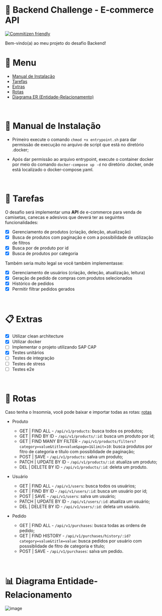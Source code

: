 # 🚀 Backend Challenge - E-commerce API

[![Commitizen friendly](https://img.shields.io/badge/commitizen-friendly-brightgreen.svg)](http://commitizen.github.io/cz-cli/)

Bem-vindo(a) ao meu projeto do desafio Backend!

# 📖 Menu

- [Manual de Instalação](#manual)
- [Tarefas](#tasks)
- [Extras](#extras)
- [Rotas](#routes)
- [Diagrama ER (Entidade-Relacionamento)](#diagram)

<br />

<a id="manual"></a>

# 📔 Manual de Instalação

- Primeiro execute o comando `chmod +x entrypoint.sh` para dar permissão de execução no arquivo de script que está no diretório .docker;

- Após dar permissão ao arquivo entrypoint, execute o container docker por meio do comando `docker-compose up -d` no diretório .docker, onde está localizado o docker-compose.yaml.

<br />

<a id="tasks"></a>

# 📝 Tarefas

O desafio será implementar uma **API** de e-commerce para venda de camisetas, canecas e adesivos que deverá ter as seguintes funcionalidades:

- [x] Gerenciamento de produtos (criação, deleção, atualização)
- [x] Busca de produtos com paginação e com a possibilidade de utilização de filtros
- [x] Busca por de produto por id
- [x] Busca de produtos por categoria

Também seria muito legal se você também implementasse:

- [x] Gerenciamento de usuários (criação, deleção, atualização, leitura)
- [x] Geração de pedido de compras com produtos selecionados
- [x] Histórico de pedidos
- [x] Permitir filtrar pedidos gerados

<br />

<a id="extras"></a>

# 📋 Extras

- [x] Utilizar clean architecture
- [x] Utilizar docker
- [ ] Implementar o projeto utilizando SAP CAP
- [x] Testes unitários
- [ ] Testes de integração
- [ ] Testes de stress
- [ ] Testes e2e

<br />

<a id="routes"></a>

# 📝 Rotas

Caso tenha o Insomnia, você pode baixar e importar todas as rotas: [rotas](https://drive.google.com/file/d/15NrQLuGioePdoz0hTg2Yc6MjWPg-PEPe/view?usp=sharing)

- Produto

  - GET | FIND ALL - `/api/v1/products`: busca todos os produtos;
  - GET | FIND BY ID - `/api/v1/products/:id`: busca um produto por id;
  - GET | FIND MANY BY FILTER - `/api/v1/products/filters?category=value&title=value&page=1&limit=10`: busca produtos por fitro de categoria e título com possiblidade de paginação;
  - POST | SAVE - `/api/v1/products`: salva um produto;
  - PATCH | UPDATE BY ID - `/api/v1/products/:id`: atualiza um produto;
  - DEL | DELETE BY ID - `/api/v1/products/:id`: deleta um produto.

- Usuário

  - GET | FIND ALL - `/api/v1/users`: busca todos os usuários;
  - GET | FIND BY ID - `/api/v1/users/:id`: busca um usuário por id;
  - POST | SAVE - `/api/v1/users`: salva um usuário;
  - PATCH | UPDATE BY ID - `/api/v1/users/:id`: atualiza um usuário;
  - DEL | DELETE BY ID - `/api/v1/users/:id`: deleta um usuário.

- Pedido
  - GET | FIND ALL - `/api/v1/purchases`: busca todas as ordens de pedido;
  - GET | FIND HISTORY - `/api/v1/purchases/history/:id?category=value&title=value`: busca pedidos por usuário com posssiblidade de fitro de categoria e título;
  - POST | SAVE - `/api/v1/purchases`: salva um pedido.

<br />

<a id="diagram"></a>

# 📊 Diagrama Entidade-Relacionamento

![image](https://user-images.githubusercontent.com/59940855/185805457-47acdb92-1c19-4fff-a394-8f15dd048bf4.png)
